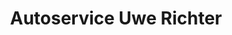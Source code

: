 ---
title: "Autoservice Uwe Richter"
url: /radebeul/autoservice-uwe-richter/
shop: Autowerkstatt
---